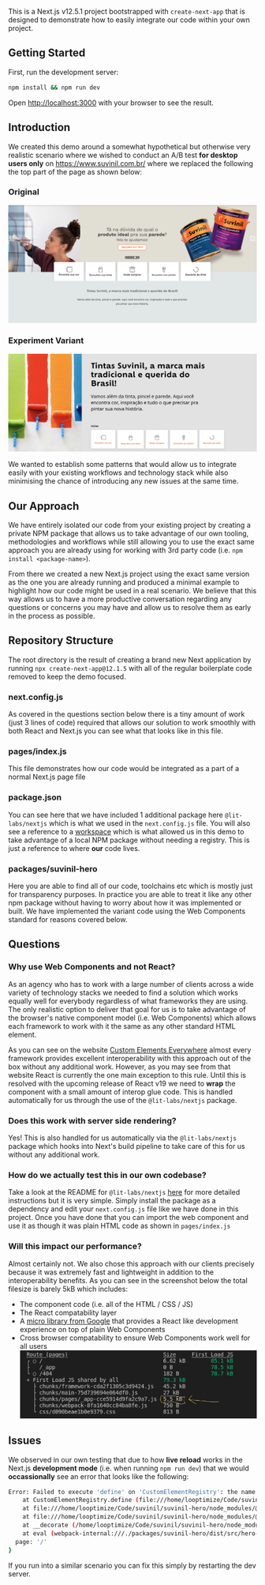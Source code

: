 This is a Next.js v12.5.1 project bootstrapped with `create-next-app` that is designed to demonstrate how to easily integrate our code within your own project.

## Getting Started

First, run the development server:

```bash
npm install && npm run dev
```

Open [http://localhost:3000](http://localhost:3000) with your browser to see the result.

## Introduction

We created this demo around a somewhat hypothetical but otherwise very realistic scenario where we wished to conduct an A/B test **for desktop users only** on https://www.suvinil.com.br/ where we replaced the following the top part of the page as shown below:

### Original

![Build Output](/docs/homepage-original.png)

### Experiment Variant

![Build Output](/docs/homepage-variant.png)

We wanted to establish some patterns that would allow us to integrate easily with your existing workflows and technology stack while also minimising the chance of introducing any new issues at the same time.

## Our Approach

We have entirely isolated our code from your existing project by creating a private NPM package that allows us to take advantage of our own tooling, methodologies and workflows while still allowing you to use the exact same approach you are already using for working with 3rd party code (i.e. `npm install <package-name>`).

From there we created a new Next.js project using the exact same version as the one you are already running and produced a minimal example to highlight how our code might be used in a real scenario. We believe that this way allows us to have a more productive conversation regarding any questions or concerns you may have and allow us to resolve them as early in the process as possible.

## Repository Structure

The root directory is the result of creating a brand new Next application by running `npx create-next-app@12.1.5` with all of the regular boilerplate code removed to keep the demo focused.

### next.config.js

As covered in the questions section below there is a tiny amount of work (just 3 lines of code) required that allows our solution to work smoothly with both React and Next.js you can see what that looks like in this file.

### pages/index.js

This file demonstrates how our code would be integrated as a part of a normal Next.js page file

### package.json

You can see here that we have included 1 additional package here `@lit-labs/nextjs` which is what we used in the `next.config.js` file. You will also see a reference to a [workspace](https://docs.npmjs.com/cli/v9/using-npm/workspaces?v=true) which is what allowed us in this demo to take advantage of a local NPM package without needing a registry. This is just a reference to where **our** code lives.

### packages/suvinil-hero

Here you are able to find all of our code, toolchains etc which is mostly just for transparency purposes. In practice you are able to treat it like any other npm package without having to worry about how it was implemented or built. We have implemented the variant code using the Web Components standard for reasons covered below. 

## Questions

### Why use Web Components and not React?

As an agency who has to work with a large number of clients across a wide variety of technology stacks we needed to find a solution which works equally well for everybody regardless of what frameworks they are using. 
The only realistic option to deliver that goal for us is to take advantage of the browser's native component model (i.e. Web Components) which allows each framework to work with it the same as any other standard HTML element. 

As you can see on the website [Custom Elements Everywhere](https://custom-elements-everywhere.com/) almost every framework provides excellent interoperability with this approach out of the box without any additional work. However, as you may see from that website React is currently the one main exception to this rule. Until this is resolved with the upcoming release of React v19 we need to __wrap__ the component with a small amount of interop glue code. This is handled automatically for us through the use of the `@lit-labs/nextjs` package.

### Does this work with server side rendering?

Yes! This is also handled for us automatically via the `@lit-labs/nextjs` package which hooks into Next's build pipeline to take care of this for us without any additional work.

### How do we actually test this in our own codebase?

Take a look at the README for `@lit-labs/nextjs` [here](https://github.com/lit/lit/tree/main/packages/labs/nextjs) for more detailed instructions but it is very simple. Simply install the package as a dependency and edit your `next.config.js` file like we have done in this project. Once you have done that you can import the web component and use it as though it was plain HTML code as shown in `pages/index.js`

### Will this impact our performance?

Almost certainly not. We also chose this approach with our clients precisely because it was extremely fast and lightweight in addition to the interoperability benefits. As you can see in the screenshot below the total filesize is barely 5kB which includes:
- The component code (i.e. all of the HTML / CSS / JS)
- The React compatability layer
- A [micro library from Google](https://lit.dev) that provides a React like development experience on top of plain Web Components
- Cross browser compatability to ensure Web Components work well for all users
![Build Output](/docs/code-size.png)

## Issues

We observed in our own testing that due to how __live reload__ works in the Next.js __development mode__ (i.e. when running `npm run dev`) that we would __occassionally__ see an error that looks like the following:

```bash
Error: Failed to execute 'define' on 'CustomElementRegistry': the name "suvinil-hero" has already been used with this registry
    at CustomElementRegistry.define (file:///home/looptimize/Code/suvinil/suvinil-hero/node_modules/@lit-labs/ssr-dom-shim/index.js:90:19)
    at file:///home/looptimize/Code/suvinil/suvinil-hero/node_modules/@lit/reactive-element/node/decorators/custom-element.js:6:60
    at file:///home/looptimize/Code/suvinil/suvinil-hero/node_modules/@lit/reactive-element/node/decorators/custom-element.js:6:75
    at __decorate (/home/looptimize/Code/suvinil/suvinil-hero/node_modules/tslib/tslib.js:104:99)
    at eval (webpack-internal:///./packages/suvinil-hero/dist/src/hero-component.js:64:64) {
  page: '/'
}
```
If you run into a similar scenario you can fix this simply by restarting the dev server.

